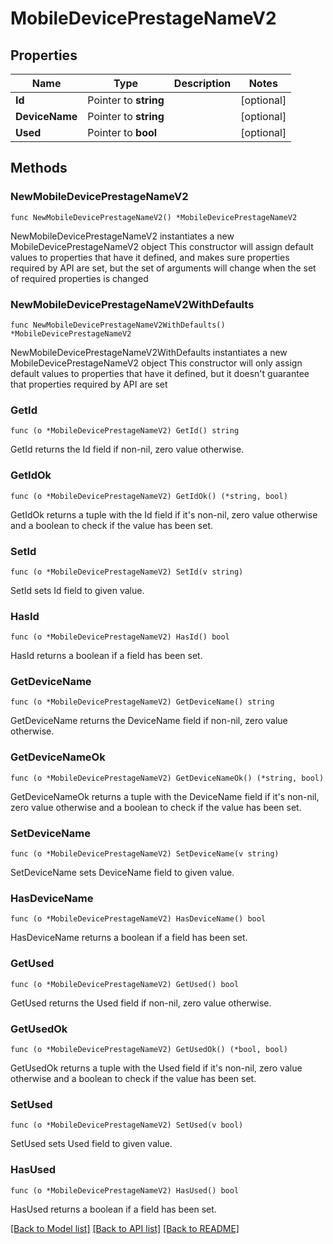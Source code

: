 # MobileDevicePrestageNameV2

## Properties

Name | Type | Description | Notes
------------ | ------------- | ------------- | -------------
**Id** | Pointer to **string** |  | [optional] 
**DeviceName** | Pointer to **string** |  | [optional] 
**Used** | Pointer to **bool** |  | [optional] 

## Methods

### NewMobileDevicePrestageNameV2

`func NewMobileDevicePrestageNameV2() *MobileDevicePrestageNameV2`

NewMobileDevicePrestageNameV2 instantiates a new MobileDevicePrestageNameV2 object
This constructor will assign default values to properties that have it defined,
and makes sure properties required by API are set, but the set of arguments
will change when the set of required properties is changed

### NewMobileDevicePrestageNameV2WithDefaults

`func NewMobileDevicePrestageNameV2WithDefaults() *MobileDevicePrestageNameV2`

NewMobileDevicePrestageNameV2WithDefaults instantiates a new MobileDevicePrestageNameV2 object
This constructor will only assign default values to properties that have it defined,
but it doesn't guarantee that properties required by API are set

### GetId

`func (o *MobileDevicePrestageNameV2) GetId() string`

GetId returns the Id field if non-nil, zero value otherwise.

### GetIdOk

`func (o *MobileDevicePrestageNameV2) GetIdOk() (*string, bool)`

GetIdOk returns a tuple with the Id field if it's non-nil, zero value otherwise
and a boolean to check if the value has been set.

### SetId

`func (o *MobileDevicePrestageNameV2) SetId(v string)`

SetId sets Id field to given value.

### HasId

`func (o *MobileDevicePrestageNameV2) HasId() bool`

HasId returns a boolean if a field has been set.

### GetDeviceName

`func (o *MobileDevicePrestageNameV2) GetDeviceName() string`

GetDeviceName returns the DeviceName field if non-nil, zero value otherwise.

### GetDeviceNameOk

`func (o *MobileDevicePrestageNameV2) GetDeviceNameOk() (*string, bool)`

GetDeviceNameOk returns a tuple with the DeviceName field if it's non-nil, zero value otherwise
and a boolean to check if the value has been set.

### SetDeviceName

`func (o *MobileDevicePrestageNameV2) SetDeviceName(v string)`

SetDeviceName sets DeviceName field to given value.

### HasDeviceName

`func (o *MobileDevicePrestageNameV2) HasDeviceName() bool`

HasDeviceName returns a boolean if a field has been set.

### GetUsed

`func (o *MobileDevicePrestageNameV2) GetUsed() bool`

GetUsed returns the Used field if non-nil, zero value otherwise.

### GetUsedOk

`func (o *MobileDevicePrestageNameV2) GetUsedOk() (*bool, bool)`

GetUsedOk returns a tuple with the Used field if it's non-nil, zero value otherwise
and a boolean to check if the value has been set.

### SetUsed

`func (o *MobileDevicePrestageNameV2) SetUsed(v bool)`

SetUsed sets Used field to given value.

### HasUsed

`func (o *MobileDevicePrestageNameV2) HasUsed() bool`

HasUsed returns a boolean if a field has been set.


[[Back to Model list]](../README.md#documentation-for-models) [[Back to API list]](../README.md#documentation-for-api-endpoints) [[Back to README]](../README.md)


